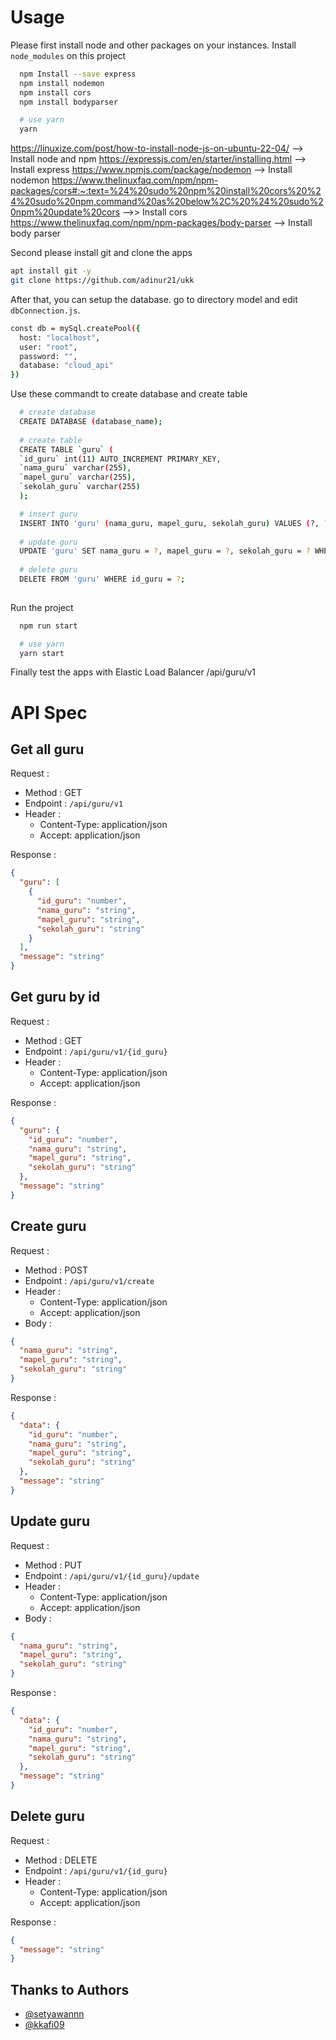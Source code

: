 # Usage

Please first install node and other packages on your instances.
Install `node_modules` on this project

```bash
  npm Install --save express
  npm install nodemon
  npm install cors
  npm install bodyparser

  # use yarn
  yarn
```

https://linuxize.com/post/how-to-install-node-js-on-ubuntu-22-04/  --> Install node and npm
https://expressjs.com/en/starter/installing.html  --> Install express
https://www.npmjs.com/package/nodemon  --> Install nodemon
https://www.thelinuxfaq.com/npm/npm-packages/cors#:~:text=%24%20sudo%20npm%20install%20cors%20%24%20sudo%20npm,command%20as%20below%2C%20%24%20sudo%20npm%20update%20cors  -->> Install cors
https://www.thelinuxfaq.com/npm/npm-packages/body-parser  --> Install body parser

Second please install git and clone the apps
```bash
apt install git -y
git clone https://github.com/adinur21/ukk
```

After that, you can setup the database. go to directory model and edit `dbConnection.js`.

```bash
const db = mySql.createPool({
  host: "localhost",
  user: "root",
  password: "",
  database: "cloud_api"
})
```
Use these commandt to create database and create table
```bash
  # create database
  CREATE DATABASE (database_name);
  
  # create table
  CREATE TABLE `guru` (
  `id_guru` int(11) AUTO_INCREMENT PRIMARY_KEY,
  `nama_guru` varchar(255),
  `mapel_guru` varchar(255),
  `sekolah_guru` varchar(255)
  );

  # insert guru
  INSERT INTO 'guru' (nama_guru, mapel_guru, sekolah_guru) VALUES (?, ?, ?);
  
  # update guru
  UPDATE 'guru' SET nama_guru = ?, mapel_guru = ?, sekolah_guru = ? WHERE id_guru = ?;
  
  # delete guru
  DELETE FROM 'guru' WHERE id_guru = ?;
  
```
Run the project

```bash
  npm run start

  # use yarn
  yarn start
```

Finally test the apps with Elastic Load Balancer
<dns endpoint ELB>/api/guru/v1
  
# API Spec

## Get all guru

Request :

- Method : GET
- Endpoint : `/api/guru/v1`
- Header :
  - Content-Type: application/json
  - Accept: application/json

Response :

```json
{
  "guru": [
    {
      "id_guru": "number",
      "nama_guru": "string",
      "mapel_guru": "string",
      "sekolah_guru": "string"
    }
  ],
  "message": "string"
}
```

## Get guru by id

Request :

- Method : GET
- Endpoint : `/api/guru/v1/{id_guru}`
- Header :
  - Content-Type: application/json
  - Accept: application/json

Response :

```json
{
  "guru": {
    "id_guru": "number",
    "nama_guru": "string",
    "mapel_guru": "string",
    "sekolah_guru": "string"
  },
  "message": "string"
}
```

## Create guru

Request :

- Method : POST
- Endpoint : `/api/guru/v1/create`
- Header :
  - Content-Type: application/json
  - Accept: application/json
- Body :

```json
{
  "nama_guru": "string",
  "mapel_guru": "string",
  "sekolah_guru": "string"
}
```

Response :

```json
{
  "data": {
    "id_guru": "number",
    "nama_guru": "string",
    "mapel_guru": "string",
    "sekolah_guru": "string"
  },
  "message": "string"
}
```

## Update guru

Request :

- Method : PUT
- Endpoint : `/api/guru/v1/{id_guru}/update`
- Header :
  - Content-Type: application/json
  - Accept: application/json
- Body :

```json
{
  "nama_guru": "string",
  "mapel_guru": "string",
  "sekolah_guru": "string"
}
```

Response :

```json
{
  "data": {
    "id_guru": "number",
    "nama_guru": "string",
    "mapel_guru": "string",
    "sekolah_guru": "string"
  },
  "message": "string"
}
```

## Delete guru

Request :

- Method : DELETE
- Endpoint : `/api/guru/v1/{id_guru}`
- Header :
  - Content-Type: application/json
  - Accept: application/json

Response :

```json
{
  "message": "string"
}
```

## Thanks to Authors

- [@setyawannn](https://www.github.com/setyawannn)
- [@kkafi09](https://www.github.com/kkafi09)
